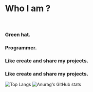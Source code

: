 # <h1>Who I am ?</h1><br>
<h3>Green hat.</h3>
<h3>Programmer.</h3>
<h3>Like create and share my projects.</h3>

<h3>Like create and share my projects.</h3>

![Top Langs](https://github-readme-stats.vercel.app/api/top-langs/?username=jesuisroot123&theme=tokyonight)
![Anurag's GitHub stats](https://github-readme-stats.vercel.app/api?username=jesuisroot123&show_icons=true&theme=radical)

